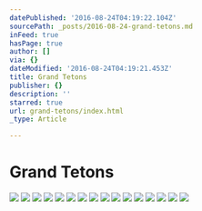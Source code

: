 ```yaml
---
datePublished: '2016-08-24T04:19:22.104Z'
sourcePath: _posts/2016-08-24-grand-tetons.md
inFeed: true
hasPage: true
author: []
via: {}
dateModified: '2016-08-24T04:19:21.453Z'
title: Grand Tetons
publisher: {}
description: ''
starred: true
url: grand-tetons/index.html
_type: Article

---
```

# Grand Tetons
![](https://the-grid-user-content.s3-us-west-2.amazonaws.com/bd915de9-92c0-47b8-b6f0-a4951e33c318.jpg)
![](https://the-grid-user-content.s3-us-west-2.amazonaws.com/e0196a68-7609-46b0-ba50-fc297555016f.jpg)
![](https://the-grid-user-content.s3-us-west-2.amazonaws.com/c54b83e9-1e36-43e0-b332-b7b37ecab7b0.jpg)
![](https://the-grid-user-content.s3-us-west-2.amazonaws.com/6d5b1734-32e7-4009-8b9b-363232a2ff10.jpg)
![](https://the-grid-user-content.s3-us-west-2.amazonaws.com/fcbc760d-a257-4faa-b71e-0e77f7c61945.jpg)
![](https://the-grid-user-content.s3-us-west-2.amazonaws.com/b6266e0a-1e00-411d-a10f-bdb6a4bd715a.jpg)
![](https://the-grid-user-content.s3-us-west-2.amazonaws.com/eecae9b2-cdab-4147-a566-b41005e89119.jpg)
![](https://the-grid-user-content.s3-us-west-2.amazonaws.com/8fa4ad83-6632-497e-a47b-a86b4a5a5729.jpg)
![](https://the-grid-user-content.s3-us-west-2.amazonaws.com/27d365e0-2df2-49e2-8ba5-71f956c81039.jpg)
![](https://the-grid-user-content.s3-us-west-2.amazonaws.com/74c024aa-2898-4bd3-ac72-72426cd04ecb.jpg)
![](https://the-grid-user-content.s3-us-west-2.amazonaws.com/1bb43f86-ecf9-40b8-a356-86c93744400f.jpg)
![](https://the-grid-user-content.s3-us-west-2.amazonaws.com/b945721b-e94c-4092-b4e3-4a93b6b4a8cd.jpg)
![](https://the-grid-user-content.s3-us-west-2.amazonaws.com/eab6049c-20ad-4504-939c-277e313c1ed1.jpg)
![](https://the-grid-user-content.s3-us-west-2.amazonaws.com/23b09577-6a49-4fed-9e33-af874785bca8.jpg)
![](https://the-grid-user-content.s3-us-west-2.amazonaws.com/c2b68d3e-195a-49d6-83bc-c32ef4a1c2fb.jpg)
![](https://the-grid-user-content.s3-us-west-2.amazonaws.com/4c813586-d2cf-42cf-8b25-aabb28932d9e.jpg)